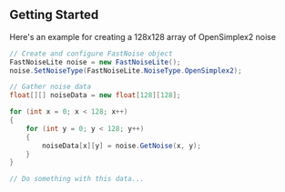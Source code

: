 ## Getting Started

Here's an example for creating a 128x128 array of OpenSimplex2 noise

```java
// Create and configure FastNoise object
FastNoiseLite noise = new FastNoiseLite();
noise.SetNoiseType(FastNoiseLite.NoiseType.OpenSimplex2);

// Gather noise data
float[][] noiseData = new float[128][128];

for (int x = 0; x < 128; x++)
{
    for (int y = 0; y < 128; y++)
    {
        noiseData[x][y] = noise.GetNoise(x, y);
    }
}

// Do something with this data...
```